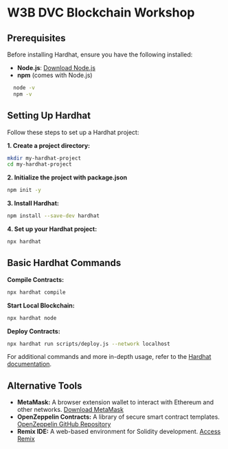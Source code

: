 # W3B DVC Blockchain Workshop

## Prerequisites

Before installing Hardhat, ensure you have the following installed:

- **Node.js**: [Download Node.js](https://nodejs.org/)
- **npm** (comes with Node.js)
```bash
  node -v
  npm -v
```

## Setting Up Hardhat

Follow these steps to set up a Hardhat project:

**1. Create a project directory:**

```bash
mkdir my-hardhat-project
cd my-hardhat-project
```

**2. Initialize the project with package.json**

```bash
npm init -y
```

**3. Install Hardhat:**

```bash
npm install --save-dev hardhat
```

**4. Set up your Hardhat project:**

```bash
npx hardhat
```

## Basic Hardhat Commands

**Compile Contracts:**
```bash
npx hardhat compile
```

**Start Local Blockchain:**
```bash
npx hardhat node
```

**Deploy Contracts:**
```bash
npx hardhat run scripts/deploy.js --network localhost
```

For additional commands and more in-depth usage, refer to the [Hardhat documentation](https://hardhat.org/hardhat-network/docs/overview).

## Alternative Tools

- **MetaMask:** A browser extension wallet to interact with Ethereum and other networks. [Download MetaMask](https://metamask.io/)
- **OpenZeppelin Contracts:** A library of secure smart contract templates. [OpenZeppelin GitHub Repository](https://github.com/OpenZeppelin/openzeppelin-contracts)
- **Remix IDE:** A web-based environment for Solidity development. [Access Remix](https://remix.ethereum.org/)